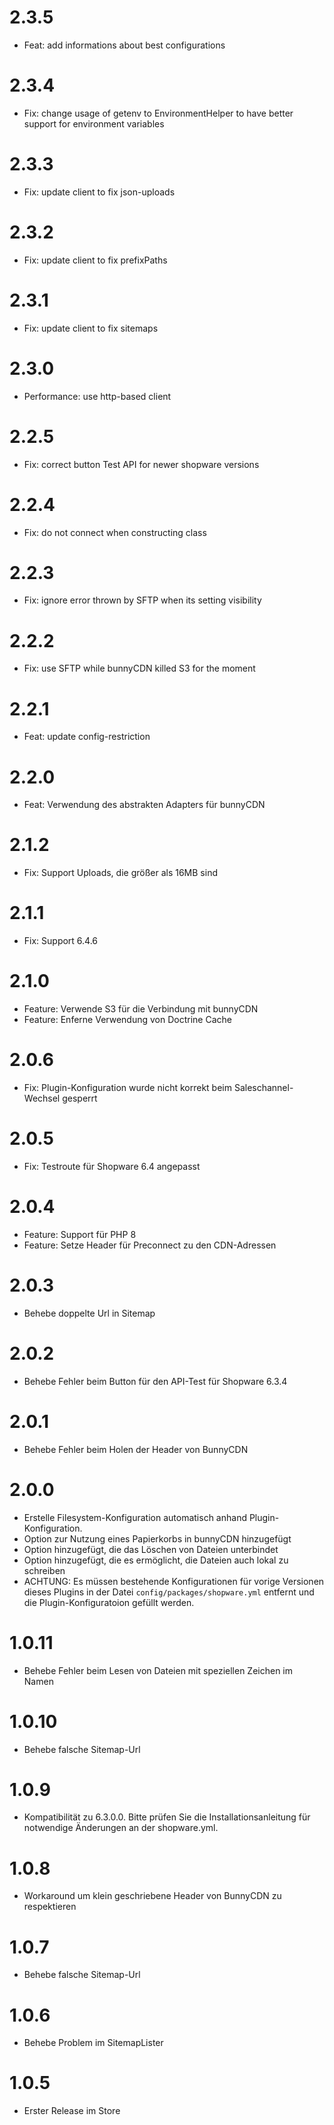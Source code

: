 # 2.3.5

* Feat: add informations about best configurations

# 2.3.4

* Fix: change usage of getenv to EnvironmentHelper to have better support for environment variables

# 2.3.3

* Fix: update client to fix json-uploads

# 2.3.2

* Fix: update client to fix prefixPaths

# 2.3.1

* Fix: update client to fix sitemaps

# 2.3.0

* Performance: use http-based client

# 2.2.5

* Fix: correct button Test API for newer shopware versions

# 2.2.4

* Fix: do not connect when constructing class

# 2.2.3

* Fix: ignore error thrown by SFTP when its setting visibility

# 2.2.2

* Fix: use SFTP while bunnyCDN killed S3 for the moment

# 2.2.1

* Feat: update config-restriction

# 2.2.0

* Feat: Verwendung des abstrakten Adapters für bunnyCDN

# 2.1.2

* Fix: Support Uploads, die größer als 16MB sind

# 2.1.1

* Fix: Support 6.4.6

# 2.1.0

* Feature: Verwende S3 für die Verbindung mit bunnyCDN
* Feature: Enferne Verwendung von Doctrine Cache

# 2.0.6

* Fix: Plugin-Konfiguration wurde nicht korrekt beim Saleschannel-Wechsel gesperrt

# 2.0.5

* Fix: Testroute für Shopware 6.4 angepasst

# 2.0.4

* Feature: Support für PHP 8
* Feature: Setze Header für Preconnect zu den CDN-Adressen

# 2.0.3

* Behebe doppelte Url in Sitemap

# 2.0.2

* Behebe Fehler beim Button für den API-Test für Shopware 6.3.4

# 2.0.1

* Behebe Fehler beim Holen der Header von BunnyCDN

# 2.0.0

* Erstelle Filesystem-Konfiguration automatisch anhand Plugin-Konfiguration.
* Option zur Nutzung eines Papierkorbs in bunnyCDN hinzugefügt
* Option hinzugefügt, die das Löschen von Dateien unterbindet
* Option hinzugefügt, die es ermöglicht, die Dateien auch lokal zu schreiben
* ACHTUNG: Es müssen bestehende Konfigurationen für vorige Versionen dieses Plugins in der Datei `config/packages/shopware.yml` entfernt und die Plugin-Konfiguratoion gefüllt werden.

# 1.0.11

* Behebe Fehler beim Lesen von Dateien mit speziellen Zeichen im Namen

# 1.0.10

* Behebe falsche Sitemap-Url

# 1.0.9

* Kompatibilität zu 6.3.0.0. Bitte prüfen Sie die Installationsanleitung für notwendige Änderungen an der shopware.yml.

# 1.0.8

* Workaround um klein geschriebene Header von BunnyCDN zu respektieren

# 1.0.7

* Behebe falsche Sitemap-Url

# 1.0.6

* Behebe Problem im SitemapLister

# 1.0.5

* Erster Release im Store
